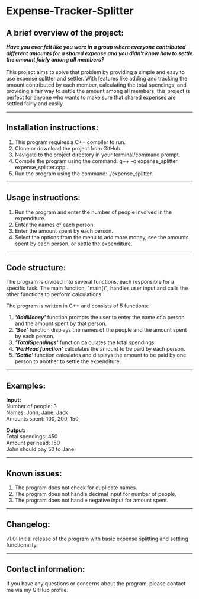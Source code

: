# Expense-Tracker-Splitter

## A brief overview of the project:

***Have you ever felt like you were in a group where everyone contributed different amounts for a shared expense and you didn't know how to settle the amount fairly among all members?***<br> <br>
This project aims to solve that problem by providing a simple and easy to use expense splitter and settler. With features like adding and tracking the amount contributed by each member, calculating the total spendings, and providing a fair way to settle the amount among all members, this project is perfect for anyone who wants to make sure that shared expenses are settled fairly and easily.

-----------------------------------------------------------------------------------------------------------------------------------------------------------------------
## Installation instructions:

1. This program requires a C++ compiler to run.<br>
2. Clone or download the project from GitHub.<br>
3. Navigate to the project directory in your terminal/command prompt.<br>
4. Compile the program using the command: g++ -o expense_splitter expense_splitter.cpp .<br>
5. Run the program using the command: ./expense_splitter. <br>

-----------------------------------------------------------------------------------------------------------------------------------------------------------------------
## Usage instructions:

1. Run the program and enter the number of people involved in the expenditure.<br>
2. Enter the names of each person.<br>
3. Enter the amount spent by each person.<br>
4. Select the options from the menu to add more money, see the amounts spent by each person, or settle the expenditure.<br>

-----------------------------------------------------------------------------------------------------------------------------------------------------------------------
## Code structure:

The program is divided into several functions, each responsible for a specific task. The main function, "main()", handles user input and calls the other functions to perform calculations. <br> 

The program is written in C++ and consists of 5 functions:<br> 

1. ***'AddMoney'*** function prompts the user to enter the name of a person and the amount spent by that person.<br>
2. ***'See'*** function displays the names of the people and the amount spent by each person.<br>
3. ***'TotalSpendings'*** function calculates the total spendings.<br>
4. ***'PerHead function'*** calculates the amount to be paid by each person.<br>
5. ***'Settle'*** function calculates and displays the amount to be paid by one person to another to settle the expenditure.<br>

-----------------------------------------------------------------------------------------------------------------------------------------------------------------------
## Examples:

**Input:** <br>
Number of people: 3 <br>
Names: John, Jane, Jack <br>
Amounts spent: 100, 200, 150 <br>

**Output:** <br>
Total spendings: 450 <br>
Amount per head: 150 <br>
John should pay 50 to Jane.

-----------------------------------------------------------------------------------------------------------------------------------------------------------------------
## Known issues:

1. The program does not check for duplicate names. <br>
2. The program does not handle decimal input for number of people. <br>
3. The program does not handle negative input for amount spent. <br>

-----------------------------------------------------------------------------------------------------------------------------------------------------------------------
## Changelog:

v1.0: Initial release of the program with basic expense splitting and settling functionality. <br>

-----------------------------------------------------------------------------------------------------------------------------------------------------------------------
## Contact information:

If you have any questions or concerns about the program, please contact me via my GitHub profile. <br>

